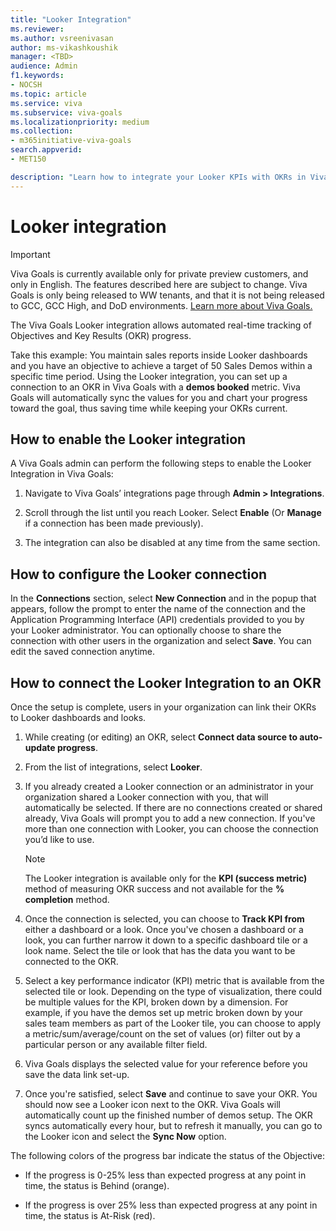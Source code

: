 ```yaml
---
title: "Looker Integration"
ms.reviewer: 
ms.author: vsreenivasan
author: ms-vikashkoushik
manager: <TBD>
audience: Admin
f1.keywords:
- NOCSH
ms.topic: article
ms.service: viva
ms.subservice: viva-goals
ms.localizationpriority: medium
ms.collection:  
- m365initiative-viva-goals
search.appverid:
- MET150

description: "Learn how to integrate your Looker KPIs with OKRs in Viva Goals."
---
```


# Looker integration

> [!IMPORTANT]
> Viva Goals is currently available only for private preview customers, and only in English. The features described here are subject to change. Viva Goals is only being released to WW tenants, and that it is not being released to GCC, GCC High, and DoD environments. [Learn more about Viva Goals.](https://go.microsoft.com/fwlink/?linkid=2189933)

The Viva Goals Looker integration allows automated real-time tracking of Objectives and Key Results (OKR) progress. 
  
Take this example: You maintain sales reports inside Looker dashboards and you have an objective to achieve a target of 50 Sales Demos within a specific time period. Using the Looker integration, you can set up a connection to an OKR in Viva Goals with a **demos booked** metric. Viva Goals will automatically sync the values for you and chart your progress toward the goal, thus saving time while keeping your OKRs current.

## How to enable the Looker integration

A Viva Goals admin can perform the following steps to enable the Looker Integration in Viva Goals:

1. Navigate to Viva Goals’ integrations page through **Admin > Integrations**.

2. Scroll through the list until you reach Looker. Select **Enable** (Or **Manage** if a connection has been made previously).

3. The integration can also be disabled at any time from the same section.

## How to configure the Looker connection

In the **Connections** section, select **New Connection** and in the popup that appears, follow the prompt to enter the name of the connection and the Application Programming Interface (API) credentials provided to you by your Looker administrator. You can optionally choose to share the connection with other users in the organization and select **Save**. You can edit the saved connection anytime.

## How to connect the Looker Integration to an OKR

Once the setup is complete, users in your organization can link their OKRs to Looker dashboards and looks.

1. While creating (or editing) an OKR, select **Connect data source to auto-update progress**.
  
2. From the list of integrations, select **Looker**.

3. If you already created a Looker connection or an administrator in your organization shared a Looker connection with you, that will automatically be selected. If there are no connections created or shared already, Viva Goals will prompt you to add a new connection. If you've more than one connection with Looker, you can choose the connection you’d like to use.

    > [!NOTE]
    > The Looker integration is available only for the **KPI (success metric)** method of measuring OKR success and not available for the **% completion** method.
  
4. Once the connection is selected, you can choose to **Track KPI from** either a dashboard or a look. Once you've chosen a dashboard or a look, you can further narrow it down to a specific dashboard tile or a look name. Select the tile or look that has the data you want to be connected to the OKR.

5. Select a key performance indicator (KPI) metric that is available from the selected tile or look. Depending on the type of visualization, there could be multiple values for the KPI, broken down by a dimension. For example, if you have the demos set up metric broken down by your sales team members as part of the Looker tile, you can choose to apply a metric/sum/average/count on the set of values (or) filter out by a particular person or any available filter field.

6. Viva Goals displays the selected value for your reference before you save the data link set-up.
  
7. Once you're satisfied, select **Save** and continue to save your OKR. You should now see a Looker icon next to the OKR. Viva Goals will automatically count up the finished number of demos setup. The OKR syncs automatically every hour, but to refresh it manually, you can go to the Looker icon and select the **Sync Now** option.

The following colors of the progress bar indicate the status of the Objective:

- If the progress is 0-25% less than expected progress at any point in time, the status is Behind (orange).

- If the progress is over 25% less than expected progress at any point in time, the status is At-Risk (red).
